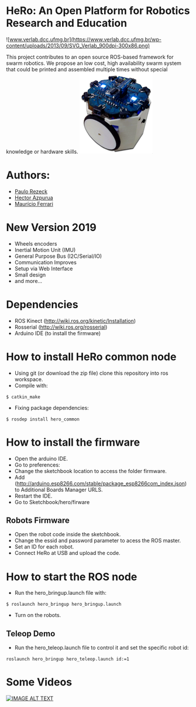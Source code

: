 # HeRo: An Open Platform for Robotics Research and Education
![www.verlab.dcc.ufmg.br](https://www.verlab.dcc.ufmg.br/wp-content/uploads/2013/09/SVG_Verlab_900dpi-300x86.png)

This project contributes to an open source ROS-based framework for swarm robotics. We propose an low cost, high availability swarm system that could be printed and assembled multiple times without special knowledge or hardware skills.
<img src="hero_resources/media/images/hero_v2_real.png" width="200">

# Authors:
- [Paulo Rezeck](https://github.com/rezeck)
- [Hector Azpurua](https://github.com/h3ct0r)
- [Maurício Ferrari](https://github.com/mauferrari)

# New Version 2019
- Wheels encoders
- Inertial Motion Unit (IMU)
- General Purpose Bus (I2C/Serial/IO)
- Communication Improves
- Setup via Web Interface
- Small design
- and more...

# Dependencies
- ROS Kinect (http://wiki.ros.org/kinetic/Installation)
- Rosserial (http://wiki.ros.org/rosserial)
- Arduino IDE (to install the firmware)

# How to install HeRo common node
- Using git (or download the zip file) clone this repository into ros workspace.
- Compile with: 
```
$ catkin_make
```
- Fixing package dependencies:
```
$ rosdep install hero_common
```

# How to install the firmware
- Open the arduino IDE.
- Go to preferences:
 - Change the sketchbook location to access the folder firmware.
 - Add (http://arduino.esp8266.com/stable/package_esp8266com_index.json) to Additional Boards Manager URLS.
 - Restart the IDE.
- Go to Sketchbook/hero/firware

## Robots Firmware
- Open the robot code inside the sketchbook.
- Change the essid and password parameter to acess the ROS master.
- Set an ID for each robot.
- Connect HeRo at USB and upload the code.

# How to start the ROS node

- Run the hero_bringup.launch file with:
```
$ roslaunch hero_bringup hero_bringup.launch
```
- Turn on the robots.

## Teleop Demo
- Run the hero_teleop.launch file to control it and set the specific robot id:
```
roslaunch hero_bringup hero_teleop.launch id:=1
```

# Some Videos
[![IMAGE ALT TEXT](http://img.youtube.com/vi/foQDcUG9Arg/0.jpg)](http://www.youtube.com/watch?v=foQDcUG9Arg "Video Title")
